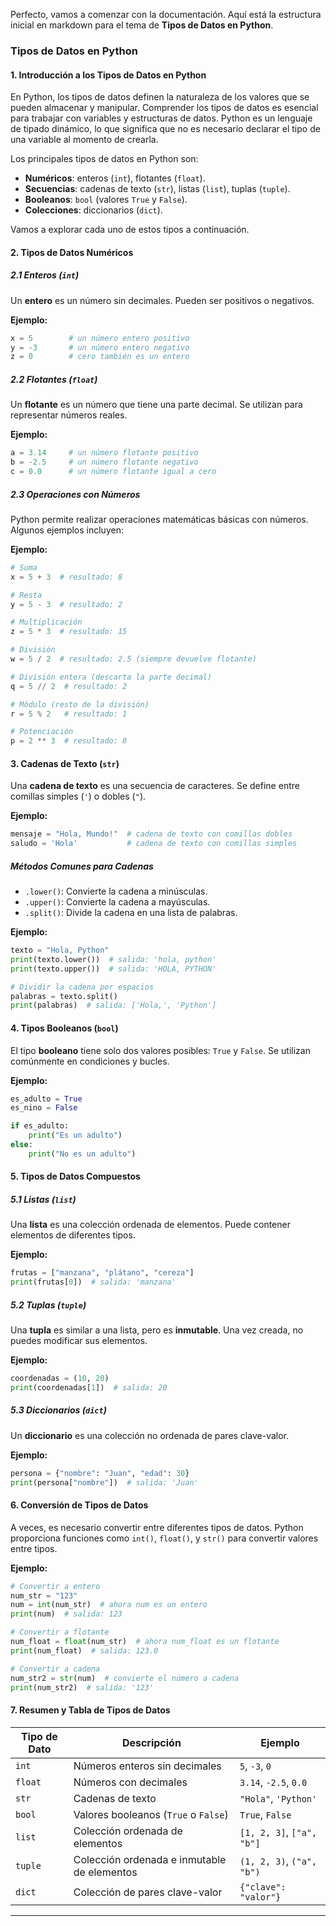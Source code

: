 Perfecto, vamos a comenzar con la documentación. Aquí está la estructura inicial en markdown para el tema de **Tipos de Datos en Python**.

### Tipos de Datos en Python

#### 1. Introducción a los Tipos de Datos en Python

En Python, los tipos de datos definen la naturaleza de los valores que se pueden almacenar y manipular. Comprender los tipos de datos es esencial para trabajar con variables y estructuras de datos. Python es un lenguaje de tipado dinámico, lo que significa que no es necesario declarar el tipo de una variable al momento de crearla.

Los principales tipos de datos en Python son:

- **Numéricos**: enteros (`int`), flotantes (`float`).
- **Secuencias**: cadenas de texto (`str`), listas (`list`), tuplas (`tuple`).
- **Booleanos**: `bool` (valores `True` y `False`).
- **Colecciones**: diccionarios (`dict`).
  
Vamos a explorar cada uno de estos tipos a continuación.

#### 2. Tipos de Datos Numéricos

##### 2.1 Enteros (`int`)

Un **entero** es un número sin decimales. Pueden ser positivos o negativos.

**Ejemplo:**

```python
x = 5        # un número entero positivo
y = -3       # un número entero negativo
z = 0        # cero también es un entero
```

##### 2.2 Flotantes (`float`)

Un **flotante** es un número que tiene una parte decimal. Se utilizan para representar números reales.

**Ejemplo:**

```python
a = 3.14     # un número flotante positivo
b = -2.5     # un número flotante negativo
c = 0.0      # un número flotante igual a cero
```

##### 2.3 Operaciones con Números

Python permite realizar operaciones matemáticas básicas con números. Algunos ejemplos incluyen:

**Ejemplo:**

```python
# Suma
x = 5 + 3  # resultado: 8

# Resta
y = 5 - 3  # resultado: 2

# Multiplicación
z = 5 * 3  # resultado: 15

# División
w = 5 / 2  # resultado: 2.5 (siempre devuelve flotante)

# División entera (descarta la parte decimal)
q = 5 // 2  # resultado: 2

# Módulo (resto de la división)
r = 5 % 2   # resultado: 1

# Potenciación
p = 2 ** 3  # resultado: 8
```

#### 3. Cadenas de Texto (`str`)

Una **cadena de texto** es una secuencia de caracteres. Se define entre comillas simples (`'`) o dobles (`"`).

**Ejemplo:**

```python
mensaje = "Hola, Mundo!"  # cadena de texto con comillas dobles
saludo = 'Hola'           # cadena de texto con comillas simples
```

##### Métodos Comunes para Cadenas

- `.lower()`: Convierte la cadena a minúsculas.
- `.upper()`: Convierte la cadena a mayúsculas.
- `.split()`: Divide la cadena en una lista de palabras.

**Ejemplo:**

```python
texto = "Hola, Python"
print(texto.lower())  # salida: 'hola, python'
print(texto.upper())  # salida: 'HOLA, PYTHON'

# Dividir la cadena por espacios
palabras = texto.split()  
print(palabras)  # salida: ['Hola,', 'Python']
```

#### 4. Tipos Booleanos (`bool`)

El tipo **booleano** tiene solo dos valores posibles: `True` y `False`. Se utilizan comúnmente en condiciones y bucles.

**Ejemplo:**

```python
es_adulto = True
es_nino = False

if es_adulto:
    print("Es un adulto")
else:
    print("No es un adulto")
```

#### 5. Tipos de Datos Compuestos

##### 5.1 Listas (`list`)

Una **lista** es una colección ordenada de elementos. Puede contener elementos de diferentes tipos.

**Ejemplo:**

```python
frutas = ["manzana", "plátano", "cereza"]
print(frutas[0])  # salida: 'manzana'
```

##### 5.2 Tuplas (`tuple`)

Una **tupla** es similar a una lista, pero es **inmutable**. Una vez creada, no puedes modificar sus elementos.

**Ejemplo:**

```python
coordenadas = (10, 20)
print(coordenadas[1])  # salida: 20
```

##### 5.3 Diccionarios (`dict`)

Un **diccionario** es una colección no ordenada de pares clave-valor.

**Ejemplo:**

```python
persona = {"nombre": "Juan", "edad": 30}
print(persona["nombre"])  # salida: 'Juan'
```

#### 6. Conversión de Tipos de Datos

A veces, es necesario convertir entre diferentes tipos de datos. Python proporciona funciones como `int()`, `float()`, y `str()` para convertir valores entre tipos.

**Ejemplo:**

```python
# Convertir a entero
num_str = "123"
num = int(num_str)  # ahora num es un entero
print(num)  # salida: 123

# Convertir a flotante
num_float = float(num_str)  # ahora num_float es un flotante
print(num_float)  # salida: 123.0

# Convertir a cadena
num_str2 = str(num)  # convierte el número a cadena
print(num_str2)  # salida: '123'
```

#### 7. Resumen y Tabla de Tipos de Datos

| Tipo de Dato   | Descripción                                        | Ejemplo                         |
|----------------|----------------------------------------------------|---------------------------------|
| `int`          | Números enteros sin decimales                      | `5`, `-3`, `0`                  |
| `float`        | Números con decimales                              | `3.14`, `-2.5`, `0.0`           |
| `str`          | Cadenas de texto                                   | `"Hola"`, `'Python'`            |
| `bool`         | Valores booleanos (`True` o `False`)               | `True`, `False`                 |
| `list`         | Colección ordenada de elementos                    | `[1, 2, 3]`, `["a", "b"]`       |
| `tuple`        | Colección ordenada e inmutable de elementos        | `(1, 2, 3)`, `("a", "b")`       |
| `dict`         | Colección de pares clave-valor                     | `{"clave": "valor"}`            |

---



